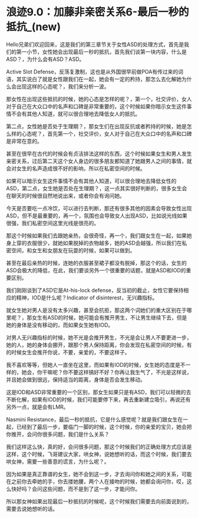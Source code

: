 # 浪迹9.0：加藤非亲密关系6-最后一秒的抵抗_(new)

Hello兄弟们欢迎回来，这是我们的第三章节关于女性ASD的处理方式，首先是我们的第一小节，女性她会出现最后一秒的抵抗，首先我们谈第一块内容，什么是ASD？，为什么会有ASD？ASD。

Active Slot Defense，反荡复激制，这也是从外国很早前做POA有传过来的词语，其实说白了就是女性跟我们在一起，她会有一定的矜持，那怎么去化解她为什么会出现这样的心态呢？，我们来分析一波。

那女性在出现这些抵抗的时候，她的心态是怎样的呢？，第一个，社交评价，女人对于自己在大众口中的名声和口碑是非常重要的，这个时候如果你暗示女生这件事情不会有其他人知道，就可以很合理地去降低女人的抵抗。

第二点，女性她是否处于生理期？，那女生们在出现反抗或者矜持的时候，她是怎么样的心态呢？，首先第一个，社交评价，女人对于自己在大众口中的名声和口碑是非常在意的。

甚至在很早在古代的时候会有贞洁排法这样的东西，这个时候如果女生和男人发生亲密关系，过后第二天这个女人身边的很多朋友都知道了她跟男人之间的事情，就会对女生的名声造成很不好的影响，所以在私密空间的时候。

如果可以暗示女生这件事情不会有其他人知道，可以很合理地去降低女性的ASD，第二点，女生她是否处在生理期？，这一点其实很好判断的，很多女生会在聊天的时候很自然地说出来，或者你会有询问她。

今天是否要吃一点冷饮，可以进行去判断，那还有很多其他的因素会导致女性出现ASD，但不是最重要的，再一个，氛围也会导致女人出现ASD，比如说光线如果很强，我们私密空间这里光线是很亮的。

那这个时候如果我们去跟她亲热，会很奇怪，再一个，我们跟女生在一起，如果她身上穿的衣服很少，就她如果脱掉的衣物越多，她的ASD会越强，所以我们在私密空间，和女生和女朋友在玩耍的时候，如果可以做到。

甚至在最后亲热的时候，连她的衣服甚至裙子都没有脱掉，那这个的话，女生的ASD会极大的降低，在此，我们要谈另外一个很重要的话题，就是ASD和IOD的重要区别。

我们刚刚谈到了ASD它是At-his-lock defense，反当初的截止，女性它要保持相应的精神，IOD是什么呢？Indicator of disinterest，无兴趣指标。

就女生她对男人是没有太多兴趣，甚至会抗拒，那这两个词她们的重大区别在于哪里呢？，那女生有ASD的时候，她可能会有推开男生，不让男生继续下去，但是她的身体是没有移动的，而如果女生她有IOD。

对男人无兴趣指标的时候，她不光是会推开男生，不光是会让男人不要更进一步，她的人，她的身体会挪开，跟那个男人保持距离，你会发现在私密空间的时候，有的时候女生会推开你说，不要，亲爱的，不要这样子。

我不喜欢等等，但她人一直坐在这里，而如果有IOD的时候，女生她的态度是不一样的，她会，你干嘛呢？你不要这样搞好不好？你再让我生气了，不光是这样说，并且她会做到很远，保持适当的距离，身体是否会发生移动。

这是IOD和ASD非常重要的一个区别，那女生如果只是有ASD，我们可以轻微的去不断化解，如果有IOD的时候，我们可能要停下来，再去重新建立吸引，再说还有另外一点，就是会有LMR。

Nasmini Resistance，最后一秒的抵抗，它是什么感觉呢？就是我们跟女生在一起，已经到了最后一步，要临门一脚的时候，这个时候，你的亲爱的宝贝，她会把你推开，会问你很多问题，我们是什么关系？

我们这样这么快，真的好，会问很多问题，那这个时候我们的正确处理方式应该是这样，这个时候，飞哥建议大家，哄女神，说她想听的话，而这个时候，我们要去哄女神，需要一些善意的谎言，为什么呢？。

因为如果是真正靠谱的女生，她不会到这一步，才去询问你和她之间的关系，可能在之前你去牵她的手，你去搂她腰，两个人在接吻的时候，她都会询问你，哎，这么快好吗？会问这些问题，而不是到了这一步，才能问你。

所以那女神如果出现最后一秒抵抗的时候呢，这个时候我们需要去向前面说到的，需要去说她想听的话。